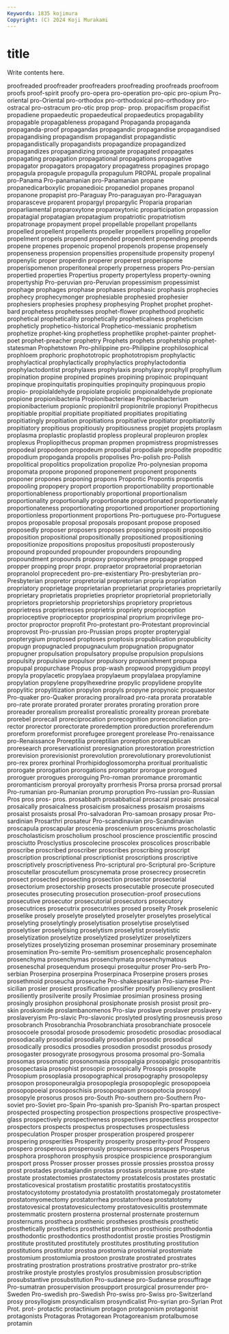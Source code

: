 ```yaml
---
Keywords: 1835 kojimura
Copyright: (C) 2024 Koji Murakami
---
```


# title

Write contents here.



 proofreaded proofreader proofreaders proofreading
proofreads proofroom proofs proof-spirit proofy pro-opera pro-operation pro-opic pro-opium Pro-oriental
pro-Oriental pro-orthodox pro-orthodoxical pro-orthodoxy pro-ostracal pro-ostracum pro-otic prop prop- prop.
propacifism propacifist propadiene propaedeutic propaedeutical propaedeutics propagability propagable propagableness propagand
Propaganda propaganda propaganda-proof propagandas propagandic propagandise propagandised propagandising propagandism propagandist
propagandistic propagandistically propagandists propagandize propagandized propagandizes propagandizing propagate propagated propagates
propagating propagation propagational propagations propagative propagator propagators propagatory propagatress propagines
propago propagula propagule propagulla propagulum PROPAL propale propalinal pro-Panama Pro-panamanian
pro-Panamanian propane propanedicarboxylic propanedioic propanediol propanes propanol propanone propapist pro-Paraguay
Pro-paraguayan pro-Paraguayan proparasceve proparent propargyl propargylic Proparia proparian proparliamental proparoxytone
proparoxytonic proparticipation propassion propatagial propatagian propatagium propatriotic propatriotism propatronage propayment
propel propellable propellant propellants propelled propellent propellents propeller propellers propelling
propellor propelment propels propend propended propendent propending propends propene propenes
propenoic propenol propenols propense propensely propenseness propension propensities propensitude propensity
propenyl propenylic proper properdin properer properest properispome properispomenon properitoneal properly
properness propers Pro-persian propertied properties Propertius property propertyless property-owning propertyship
Pro-peruvian pro-Peruvian propessimism propessimist prophage prophages prophase prophases prophasic prophasis
prophecies prophecy prophecymonger prophesiable prophesied prophesier prophesiers prophesies prophesy prophesying
Prophet prophet prophet-bard prophetess prophetesses prophet-flower prophethood prophetic prophetical propheticality
prophetically propheticalness propheticism propheticly prophetico-historical Prophetico-messianic prophetism prophetize prophet-king prophetless
prophetlike prophet-painter prophet-poet prophet-preacher prophetry Prophets prophets prophetship prophet-statesman Prophetstown
Pro-philippine pro-Philippine prophilosophical prophloem prophoric prophototropic prophototropism prophylactic prophylactical prophylactically
prophylactics prophylactodontia prophylactodontist prophylaxes prophylaxis prophylaxy prophyll prophyllum propination propine
propined propines propining propinoic propinquant propinque propinquitatis propinquities propinquity propinquous
propio propio- propiolaldehyde propiolate propiolic propionaldehyde propionate propione propionibacteria Propionibacterieae
Propionibacterium propionibacterium propionic propionitril propionitrile propionyl Propithecus propitiable propitial propitiate
propitiated propitiates propitiating propitiatingly propitiation propitiations propitiative propitiator propitiatorily propitiatory
propitious propitiously propitiousness propjet propjets proplasm proplasma proplastic proplastid propless
propleural propleuron proplex proplexus Propliopithecus propman propmen propmistress propmistresses propodeal
propodeon propodeum propodial propodiale propodite propoditic propodium propoganda propolis propolises
Pro-polish pro-Polish propolitical propolitics propolization propolize Pro-polynesian propoma propomata propone
proponed proponement proponent proponents proponer propones proponing propons Propontic Propontis
propontis propooling propopery proport proportion proportionability proportionable proportionableness proportionably proportional
proportionalism proportionality proportionally proportionate proportionated proportionately proportionateness proportionating proportioned proportioner
proportioning proportionless proportionment proportions Pro-portuguese pro-Portuguese propos proposable proposal proposals
proposant propose proposed proposedly proposer proposers proposes proposing propositi propositio
proposition propositional propositionally propositioned propositioning propositionize propositions propositus propositusti proposterously
propound propounded propounder propounders propounding propoundment propounds propoxy propoxyphene proppage
propped propper propping propr propr. propraetor propraetorial propraetorian propranolol proprecedent
pro-pre-existentiary Pro-presbyterian pro-Presbyterian propretor propretorial propretorian propria propriation propriatory proprietage
proprietarian proprietariat proprietaries proprietarily proprietary proprietatis proprieties proprietor proprietorial proprietorially
proprietors proprietorship proprietorships proprietory proprietous proprietress proprietresses proprietrix propriety proprioception
proprioceptive proprioceptor propriospinal proprium proprivilege pro-proctor proproctor proprofit Pro-protestant pro-Protestant
proprovincial proprovost Pro-prussian pro-Prussian props propter propterygial propterygium proptosed proptoses
proptosis propublication propublicity propugn propugnacled propugnaculum propugnation propugnator propugner propulsation
propulsatory propulse propulsion propulsions propulsity propulsive propulsor propulsory propunishment propupa
propupal propurchase Propus prop-wash propwood propygidium propyl propyla propylacetic propylaea
propylaeum propylalaea propylamine propylation propylene propylhexedrine propylic propylidene propylite propylitic
propylitization propylon propyls propyne propynoic proquaestor Pro-quaker pro-Quaker proracing prorailroad
pro-rata prorata proratable pro-rate prorate prorated prorater prorates prorating proration
prore proreader prorealism prorealist prorealistic proreality prorean prorebate prorebel prorecall
proreciprocation prorecognition proreconciliation pro-rector prorector prorectorate proredemption proreduction proreferendum proreform
proreformist prorefugee proregent prorelease Pro-renaissance pro-Renaissance Proreptilia proreptilian proreption prorepublican
proresearch proreservationist proresignation prorestoration prorestriction prorevision prorevisionist prorevolution prorevolutionary prorevolutionist
pro-rex prorex prorhinal Prorhipidoglossomorpha proritual proritualistic prorogate prorogation prorogations prorogator
prorogue prorogued proroguer prorogues proroguing Pro-roman proromance proromantic proromanticism proroyal
proroyalty prorrhesis Prorsa prorsa prorsad prorsal Pro-rumanian pro-Rumanian prorump proruption
Pro-russian pro-Russian Pros pros pros- pros. prosabbath prosabbatical prosacral prosaic
prosaical prosaically prosaicalness prosaicism prosaicness prosaism prosaisms prosaist prosaists prosal
Pro-salvadoran Pro-samoan prosapy prosar Pro-sardinian Prosarthri prosateur Pro-scandinavian pro-Scandinavian proscapula
proscapular proscenia proscenium prosceniums proscholastic proscholasticism proscholium proschool proscience proscientific
proscind prosciutto Prosclystius proscolecine proscolex proscolices proscribable proscribe proscribed proscriber
proscribes proscribing proscript proscription proscriptional proscriptionist proscriptions proscriptive proscriptively proscriptiveness
Pro-scriptural pro-Scriptural pro-Scripture proscutellar proscutellum proscynemata prose prosecrecy prosecretin prosect
prosected prosecting prosection prosector prosectorial prosectorium prosectorship prosects prosecutable prosecute
prosecuted prosecutes prosecuting prosecution prosecution-proof prosecutions prosecutive prosecutor prosecutorial prosecutors
prosecutory prosecutrices prosecutrix prosecutrixes prosed proseity Prosek proselenic proselike prosely
proselyte proselyted proselyter proselytes proselytical proselyting proselytingly proselytisation proselytise proselytised
proselytiser proselytising proselytism proselytist proselytistic proselytization proselytize proselytized proselytizer proselytizers
proselytizes proselytizing proseman proseminar proseminary proseminate prosemination Pro-semite Pro-semitism prosencephalic
prosencephalon prosenchyma prosenchymas prosenchymata prosenchymatous proseneschal prosequendum prosequi prosequitur proser
Pro-serb Pro-serbian Proserpina proserpina Proserpinaca Proserpine prosers proses prosethmoid proseucha
proseuche Pro-shakespearian Pro-siamese Pro-sicilian prosier prosiest prosification prosifier prosify prosiliency
prosilient prosiliently prosilverite prosily Prosimiae prosimian prosiness prosing prosingly prosiphon
prosiphonal prosiphonate prosish prosist prosit pro-skin proskomide proslambanomenos Pro-slav proslave
proslaver proslavery proslaveryism Pro-slavic Pro-slavonic proslyted proslyting prosneusis proso prosobranch
Prosobranchia Prosobranchiata prosobranchiate prosocele prosocoele prosodal prosode prosodemic prosodetic prosodiac
prosodiacal prosodiacally prosodial prosodially prosodian prosodic prosodical prosodically prosodics prosodies
prosodion prosodist prosodus prosody prosogaster prosogyrate prosogyrous prosoma prosomal pro-Somalia
prosomas prosomatic prosonomasia prosopalgia prosopalgic prosopantritis prosopectasia prosophist prosopic prosopically
Prosopis prosopite Prosopium prosoplasia prosopographical prosopography prosopolepsy prosopon prosoponeuralgia prosopoplegia
prosopoplegic prosopopoeia prosopopoeial prosoposchisis prosopospasm prosopotocia prosopyl prosopyle prosorus prosos
pro-South Pro-southern pro-Southern Pro-soviet pro-Soviet pro-Spain Pro-spanish pro-Spanish Pro-spartan prospect
prospected prospecting prospection prospections prospective prospective-glass prospectively prospectiveness prospectives prospectless
prospector prospectors prospects prospectus prospectuses prospectusless prospeculation Prosper prosper prosperation
prospered prosperer prospering prosperities Prosperity prosperity prosperity-proof Prospero prospero prosperous
prosperously prosperousness prospers Prosperus prosphora prosphoron prosphysis prospice prospicience prosporangium
prosport pross Prosser prosser prosses prossie prossies prosstoa prossy prost
prostades prostaglandin prostas prostasis prostatauxe pro-state prostate prostatectomies prostatectomy prostatelcosis
prostates prostatic prostaticovesical prostatism prostatitic prostatitis prostatocystitis prostatocystotomy prostatodynia prostatolith
prostatomegaly prostatometer prostatomyomectomy prostatorrhea prostatorrhoea prostatotomy prostatovesical prostatovesiculectomy prostatovesiculitis prostemmate
prostemmatic prostern prosterna prosternal prosternate prosternum prosternums prostheca prosthenic prostheses
prosthesis prosthetic prosthetically prosthetics prosthetist prosthion prosthionic prosthodontia prosthodontic prosthodontics
prosthodontist prostie prosties Prostigmin prostitute prostituted prostitutely prostitutes prostituting prostitution
prostitutions prostitutor prostoa prostomia prostomial prostomiate prostomium prostomiumia prostoon prostrate
prostrated prostrates prostrating prostration prostrations prostrative prostrator pro-strike prostrike prostyle
prostyles prostylos prosubmission prosubscription prosubstantive prosubstitution Pro-sudanese pro-Sudanese prosuffrage Pro-sumatran
prosupervision prosupport prosurgical prosurrender pro-Sweden Pro-swedish pro-Swedish Pro-swiss pro-Swiss pro-Switzerland
prosy prosyllogism prosyndicalism prosyndicalist Pro-syrian pro-Syrian Prot Prot. prot- protactic
protactinium protagon protagonism protagonist protagonists Protagoras Protagorean Protagoreanism protalbumose protamin

